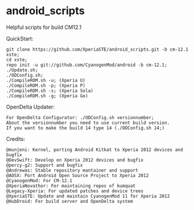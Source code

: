 android_scripts
===============

Helpful scripts for build CM12.1

QuickStart:

    git clone https://github.com/XperiaSTE/android_scripts.git -b cm-12.1 xste;
    cd xste;
    repo init -u git://github.com/CyanogenMod/android -b cm-12.1;
    ./Update.sh;
    ./ODConfig.sh;
    ./CompileROM.sh -u; (Xperia U)
    ./CompileROM.sh -p; (Xperia P)   
    ./CompileROM.sh -s; (Xperia Sola)
    ./CompileROM.sh -g; (Xperia Go) 

OpenDelta Updater:

	For OpenDelta Configurator: ./ODConfig.sh versionnumber; 
	About the versionnumber you need to use current build version.
	If you want to make the build 14 type 14 (./ODConfig.sh 14;) 

Credits:
    
    @munjeni: Kernel, porting Android Kitkat to Xperia 2012 devices and bugfix
    @DevSwift: Develop on Xperia 2012 devices and bugfix
    @percy-g2: Support and bugfix
    @Andrewas: Stable repository mantainer and support
    @AOSX: Port Android Open Source Project to Xperia 2012
    @CyanogenMod: For CM-12.1
    @XperiaNovathor: For maintaining repos of kumquat
    @Legacy-Xperia: For updated patches and device trees
    @XperiaSTE: Update and maintain CyanogenMod 11 for Xperia 2012
    @HubDroid: For build server and OpenDelta system
